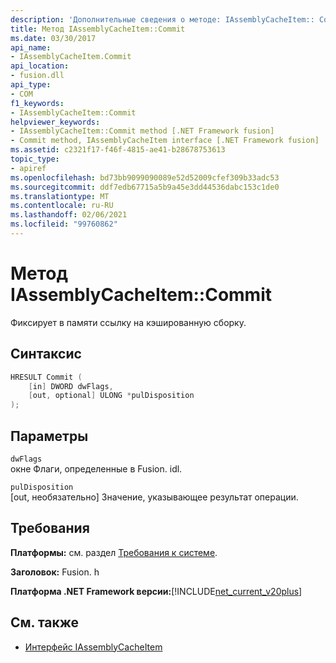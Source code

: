 ```yaml
---
description: 'Дополнительные сведения о методе: IAssemblyCacheItem:: Commit'
title: Метод IAssemblyCacheItem::Commit
ms.date: 03/30/2017
api_name:
- IAssemblyCacheItem.Commit
api_location:
- fusion.dll
api_type:
- COM
f1_keywords:
- IAssemblyCacheItem::Commit
helpviewer_keywords:
- IAssemblyCacheItem::Commit method [.NET Framework fusion]
- Commit method, IAssemblyCacheItem interface [.NET Framework fusion]
ms.assetid: c2321f17-f46f-4815-ae41-b28678753613
topic_type:
- apiref
ms.openlocfilehash: bd73bb9099090089e52d52009cfef309b33adc53
ms.sourcegitcommit: ddf7edb67715a5b9a45e3dd44536dabc153c1de0
ms.translationtype: MT
ms.contentlocale: ru-RU
ms.lasthandoff: 02/06/2021
ms.locfileid: "99760862"
---
```

# <a name="iassemblycacheitemcommit-method"></a>Метод IAssemblyCacheItem::Commit

Фиксирует в памяти ссылку на кэшированную сборку.  
  
## <a name="syntax"></a>Синтаксис  
  
```cpp  
HRESULT Commit (  
    [in] DWORD dwFlags,
    [out, optional] ULONG *pulDisposition  
);  
```  
  
## <a name="parameters"></a>Параметры  

 `dwFlags`  
 окне Флаги, определенные в Fusion. idl.  
  
 `pulDisposition`  
 [out, необязательно] Значение, указывающее результат операции.  
  
## <a name="requirements"></a>Требования  

 **Платформы:** см. раздел [Требования к системе](../../get-started/system-requirements.md).  
  
 **Заголовок:** Fusion. h  
  
 **Платформа .NET Framework версии:**[!INCLUDE[net_current_v20plus](../../../../includes/net-current-v20plus-md.md)]  
  
## <a name="see-also"></a>См. также

- [Интерфейс IAssemblyCacheItem](iassemblycacheitem-interface.md)
